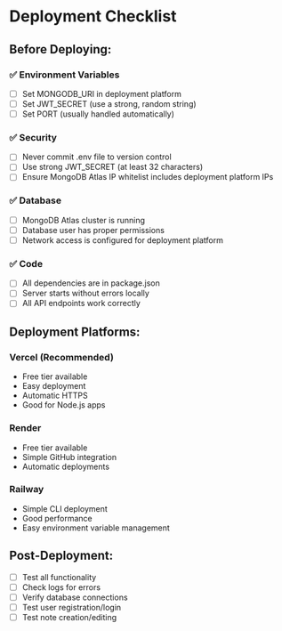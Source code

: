 # Deployment Checklist

## Before Deploying:

### ✅ Environment Variables
- [ ] Set MONGODB_URI in deployment platform
- [ ] Set JWT_SECRET (use a strong, random string)
- [ ] Set PORT (usually handled automatically)

### ✅ Security
- [ ] Never commit .env file to version control
- [ ] Use strong JWT_SECRET (at least 32 characters)
- [ ] Ensure MongoDB Atlas IP whitelist includes deployment platform IPs

### ✅ Database
- [ ] MongoDB Atlas cluster is running
- [ ] Database user has proper permissions
- [ ] Network access is configured for deployment platform

### ✅ Code
- [ ] All dependencies are in package.json
- [ ] Server starts without errors locally
- [ ] All API endpoints work correctly

## Deployment Platforms:

### Vercel (Recommended)
- Free tier available
- Easy deployment
- Automatic HTTPS
- Good for Node.js apps

### Render
- Free tier available
- Simple GitHub integration
- Automatic deployments

### Railway
- Simple CLI deployment
- Good performance
- Easy environment variable management

## Post-Deployment:
- [ ] Test all functionality
- [ ] Check logs for errors
- [ ] Verify database connections
- [ ] Test user registration/login
- [ ] Test note creation/editing
